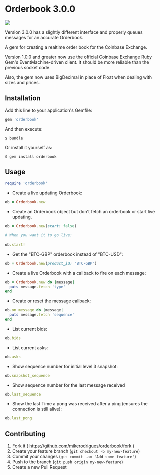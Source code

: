 # Orderbook 3.0.0
<a href="https://codeclimate.com/github/mikerodrigues/orderbook"><img src="https://codeclimate.com/github/mikerodrigues/orderbook/badges/gpa.svg" /></a>

Version 3.0.0 has a slightly different interface and properly queues messages
for an accurate Orderbook.

A gem for creating a realtime order book for the Coinbase Exchange.

Version 1.0.0 and greater now use the official Coinbase Exchange Ruby Gem's
EventMachine-driven client. It should be more reliable than the previous socket
code.

Also, the gem now uses BigDecimal in place of Float when dealing with sizes and
prices.

## Installation

Add this line to your application's Gemfile:

```ruby
gem 'orderbook'
```

And then execute:

    $ bundle

Or install it yourself as:

    $ gem install orderbook

## Usage

```ruby
require 'orderbook'
```

* Create a live updating Orderbook:
```ruby
ob = Orderbook.new
```

* Create an Orderbook object but don't fetch an orderbook or start live
  updating.
```ruby
ob = Orderbook.new(start: false)

# When you want it to go live:

ob.start!
```

* Get the "BTC-GBP" orderbook instead of "BTC-USD":
```ruby
ob = Orderbook.new(product_id: "BTC-GBP")
```

* Create a live Orderbook with a callback to fire on each message:
```ruby
ob = Orderbook.new do |message|
  puts message.fetch 'type'
end
```

* Create or reset the message callback:
```ruby
ob.on_message do |message|
  puts message.fetch 'sequence'
end
```

* List current bids:
```ruby
ob.bids
```

* List current asks:
```ruby
ob.asks
```

* Show sequence number for initial level 3 snapshot:
```ruby
ob.snapshot_sequence
```

* Show sequence number for the last message received
```ruby
ob.last_sequence
```

* Show the last Time a pong was received after a ping (ensures the connection is
  still alive):
```ruby
ob.last_pong
```

## Contributing

1. Fork it ( https://github.com/mikerodrigues/orderbook/fork )
2. Create your feature branch (`git checkout -b my-new-feature`)
3. Commit your changes (`git commit -am 'Add some feature'`)
4. Push to the branch (`git push origin my-new-feature`)
5. Create a new Pull Request
